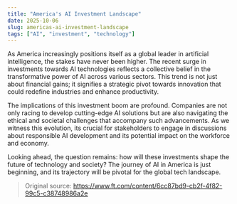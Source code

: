 ```yaml
---
title: "America's AI Investment Landscape"
date: 2025-10-06
slug: americas-ai-investment-landscape
tags: ["AI", "investment", "technology"]
---
```


As America increasingly positions itself as a global leader in artificial intelligence, the stakes have never been higher. The recent surge in investments towards AI technologies reflects a collective belief in the transformative power of AI across various sectors. This trend is not just about financial gains; it signifies a strategic pivot towards innovation that could redefine industries and enhance productivity.

The implications of this investment boom are profound. Companies are not only racing to develop cutting-edge AI solutions but are also navigating the ethical and societal challenges that accompany such advancements. As we witness this evolution, its crucial for stakeholders to engage in discussions about responsible AI development and its potential impact on the workforce and economy.

Looking ahead, the question remains: how will these investments shape the future of technology and society? The journey of AI in America is just beginning, and its trajectory will be pivotal for the global tech landscape.
> Original source: https://www.ft.com/content/6cc87bd9-cb2f-4f82-99c5-c38748986a2e